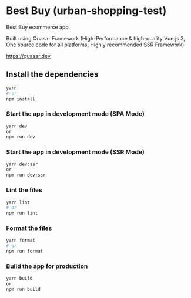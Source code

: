 # Best Buy (urban-shopping-test)

Best Buy ecommerce app,

Built using Quasar Framework (High-Performance & high-quality Vue.js 3, One source code for all platforms, Highly recommended SSR Framework)

https://quasar.dev

## Install the dependencies

```bash
yarn
# or
npm install
```

### Start the app in development mode (SPA Mode)

```bash
yarn dev
or
npm run dev
```

### Start the app in development mode (SSR Mode)

```bash
yarn dev:ssr
or
npm run dev:ssr
```

### Lint the files

```bash
yarn lint
# or
npm run lint
```

### Format the files

```bash
yarn format
# or
npm run format
```

### Build the app for production

```bash
yarn build
or
npm run build
```
